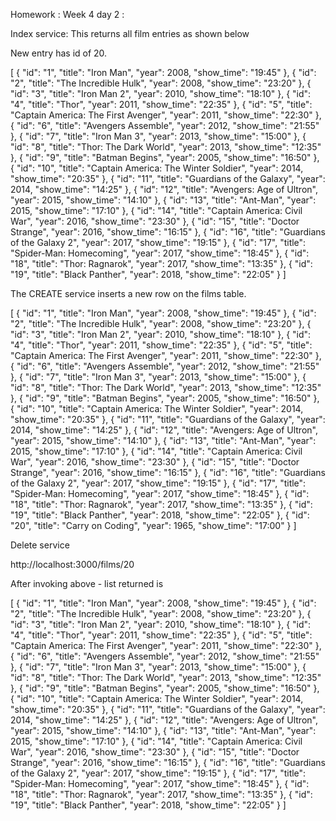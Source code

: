 Homework : Week 4 day 2 :

Index service:
This returns all film entries as shown below

New entry has id of 20.

[
{
"id": "1",
"title": "Iron Man",
"year": 2008,
"show_time": "19:45"
},
{
"id": "2",
"title": "The Incredible Hulk",
"year": 2008,
"show_time": "23:20"
},
{
"id": "3",
"title": "Iron Man 2",
"year": 2010,
"show_time": "18:10"
},
{
"id": "4",
"title": "Thor",
"year": 2011,
"show_time": "22:35"
},
{
"id": "5",
"title": "Captain America: The First Avenger",
"year": 2011,
"show_time": "22:30"
},
{
"id": "6",
"title": "Avengers Assemble",
"year": 2012,
"show_time": "21:55"
},
{
"id": "7",
"title": "Iron Man 3",
"year": 2013,
"show_time": "15:00"
},
{
"id": "8",
"title": "Thor: The Dark World",
"year": 2013,
"show_time": "12:35"
},
{
"id": "9",
"title": "Batman Begins",
"year": 2005,
"show_time": "16:50"
},
{
"id": "10",
"title": "Captain America: The Winter Soldier",
"year": 2014,
"show_time": "20:35"
},
{
"id": "11",
"title": "Guardians of the Galaxy",
"year": 2014,
"show_time": "14:25"
},
{
"id": "12",
"title": "Avengers: Age of Ultron",
"year": 2015,
"show_time": "14:10"
},
{
"id": "13",
"title": "Ant-Man",
"year": 2015,
"show_time": "17:10"
},
{
"id": "14",
"title": "Captain America: Civil War",
"year": 2016,
"show_time": "23:30"
},
{
"id": "15",
"title": "Doctor Strange",
"year": 2016,
"show_time": "16:15"
},
{
"id": "16",
"title": "Guardians of the Galaxy 2",
"year": 2017,
"show_time": "19:15"
},
{
"id": "17",
"title": "Spider-Man: Homecoming",
"year": 2017,
"show_time": "18:45"
},
{
"id": "18",
"title": "Thor: Ragnarok",
"year": 2017,
"show_time": "13:35"
},
{
"id": "19",
"title": "Black Panther",
"year": 2018,
"show_time": "22:05"
}
]

The CREATE service inserts a new row on the films table.

[
{
"id": "1",
"title": "Iron Man",
"year": 2008,
"show_time": "19:45"
},
{
"id": "2",
"title": "The Incredible Hulk",
"year": 2008,
"show_time": "23:20"
},
{
"id": "3",
"title": "Iron Man 2",
"year": 2010,
"show_time": "18:10"
},
{
"id": "4",
"title": "Thor",
"year": 2011,
"show_time": "22:35"
},
{
"id": "5",
"title": "Captain America: The First Avenger",
"year": 2011,
"show_time": "22:30"
},
{
"id": "6",
"title": "Avengers Assemble",
"year": 2012,
"show_time": "21:55"
},
{
"id": "7",
"title": "Iron Man 3",
"year": 2013,
"show_time": "15:00"
},
{
"id": "8",
"title": "Thor: The Dark World",
"year": 2013,
"show_time": "12:35"
},
{
"id": "9",
"title": "Batman Begins",
"year": 2005,
"show_time": "16:50"
},
{
"id": "10",
"title": "Captain America: The Winter Soldier",
"year": 2014,
"show_time": "20:35"
},
{
"id": "11",
"title": "Guardians of the Galaxy",
"year": 2014,
"show_time": "14:25"
},
{
"id": "12",
"title": "Avengers: Age of Ultron",
"year": 2015,
"show_time": "14:10"
},
{
"id": "13",
"title": "Ant-Man",
"year": 2015,
"show_time": "17:10"
},
{
"id": "14",
"title": "Captain America: Civil War",
"year": 2016,
"show_time": "23:30"
},
{
"id": "15",
"title": "Doctor Strange",
"year": 2016,
"show_time": "16:15"
},
{
"id": "16",
"title": "Guardians of the Galaxy 2",
"year": 2017,
"show_time": "19:15"
},
{
"id": "17",
"title": "Spider-Man: Homecoming",
"year": 2017,
"show_time": "18:45"
},
{
"id": "18",
"title": "Thor: Ragnarok",
"year": 2017,
"show_time": "13:35"
},
{
"id": "19",
"title": "Black Panther",
"year": 2018,
"show_time": "22:05"
},
{
"id": "20",
"title": "Carry on Coding",
"year": 1965,
"show_time": "17:00"
}
]

Delete service

http://localhost:3000/films/20

After invoking above - list returned is

[
{
"id": "1",
"title": "Iron Man",
"year": 2008,
"show_time": "19:45"
},
{
"id": "2",
"title": "The Incredible Hulk",
"year": 2008,
"show_time": "23:20"
},
{
"id": "3",
"title": "Iron Man 2",
"year": 2010,
"show_time": "18:10"
},
{
"id": "4",
"title": "Thor",
"year": 2011,
"show_time": "22:35"
},
{
"id": "5",
"title": "Captain America: The First Avenger",
"year": 2011,
"show_time": "22:30"
},
{
"id": "6",
"title": "Avengers Assemble",
"year": 2012,
"show_time": "21:55"
},
{
"id": "7",
"title": "Iron Man 3",
"year": 2013,
"show_time": "15:00"
},
{
"id": "8",
"title": "Thor: The Dark World",
"year": 2013,
"show_time": "12:35"
},
{
"id": "9",
"title": "Batman Begins",
"year": 2005,
"show_time": "16:50"
},
{
"id": "10",
"title": "Captain America: The Winter Soldier",
"year": 2014,
"show_time": "20:35"
},
{
"id": "11",
"title": "Guardians of the Galaxy",
"year": 2014,
"show_time": "14:25"
},
{
"id": "12",
"title": "Avengers: Age of Ultron",
"year": 2015,
"show_time": "14:10"
},
{
"id": "13",
"title": "Ant-Man",
"year": 2015,
"show_time": "17:10"
},
{
"id": "14",
"title": "Captain America: Civil War",
"year": 2016,
"show_time": "23:30"
},
{
"id": "15",
"title": "Doctor Strange",
"year": 2016,
"show_time": "16:15"
},
{
"id": "16",
"title": "Guardians of the Galaxy 2",
"year": 2017,
"show_time": "19:15"
},
{
"id": "17",
"title": "Spider-Man: Homecoming",
"year": 2017,
"show_time": "18:45"
},
{
"id": "18",
"title": "Thor: Ragnarok",
"year": 2017,
"show_time": "13:35"
},
{
"id": "19",
"title": "Black Panther",
"year": 2018,
"show_time": "22:05"
}
]
